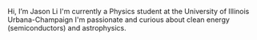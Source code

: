 Hi, I’m Jason Li
I'm currently a Physics student at the University of Illinois Urbana-Champaign
I'm passionate and curious about clean energy (semiconductors) and astrophysics. 

<!---
jasonli999/jasonli999 is a ✨ special ✨ repository because its `README.md` (this file) appears on your GitHub profile.
You can click the Preview link to take a look at your changes.
--->
